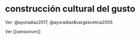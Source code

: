 # construcción cultural del gusto
Ver: @ayoradiaz2017, @ayoradiaz&vargascetina2005

Ver [[sensorium]]
